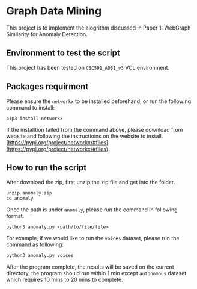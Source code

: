 # Graph Data Mining

This project is to implement the alogrithm discussed in Paper 1: WebGraph Similarity for Anomaly Detection.

## Environment to test the script

This project has been tested on `CSC591_ADBI_v3` VCL environment.

## Packages requirment

Please ensure the `networkx` to be installed beforehand, or run the following command to install:

```
pip3 install networkx
```

If the installtion failed from the command above, please download from website and following the instructioins on the website to install.
[https://pypi.org/project/networkx/#files](https://pypi.org/project/networkx/#files)

## How to run the script

After download the zip, first unzip the zip file and get into the folder.

```
unzip anomaly.zip
cd anomaly
```

Once the path is under `anomaly`, please run the command in following format.

```
python3 anomaly.py <path/to/file/file>
```

For example, if we would like to run the `voices` dataset, please run the command as following:

```
python3 anomaly.py voices
```

After the program complete, the results will be saved on the current directory, the program should run within 1 min except `autonomous` dataset which requires 10 mins to 20 mins to complete.
